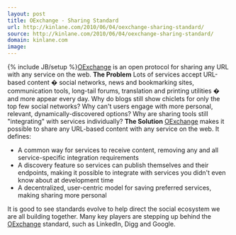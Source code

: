 ```yaml
---
layout: post
title: OExchange - Sharing Standard
url: http://kinlane.com/2010/06/04/oexchange-sharing-standard/
source: http://kinlane.com/2010/06/04/oexchange-sharing-standard/
domain: kinlane.com
image: 
---
```

{% include JB/setup %}<a href="http://www.oexchange.org/">OExchange</a> is an open protocol for sharing any URL with any service on the web. <strong>The Problem</strong> Lots of services accept URL-based content � social networks, news and bookmarking sites, communication tools, long-tail forums, translation and printing utilities � and more appear every day. Why do blogs still show chiclets for only the top few social networks? Why can't users engage with more personal, relevant, dynamically-discovered options? Why are sharing tools still "integrating" with services individually? <strong>The Solution</strong> <a href="http://www.oexchange.org/">OExchange</a> makes it possible to share any URL-based content with any service on the web. It defines:
<ul class="mainlist">
     <li>A common way for services to receive content, removing any and all service-specific integration requirements
     </li>
     <li>A discovery feature so services can publish themselves and their endpoints, making it possible to integrate with services you didn't even know about at development time
     </li>
     <li>A decentralized, user-centric model for saving preferred services, making sharing more personal
     </li>
</ul>It is good to see standards evolve to help direct the social ecosystem we are all building together. Many key players are stepping up behind the <a href="http://www.oexchange.org/">OExchange</a> standard, such as LinkedIn, Digg and Google.